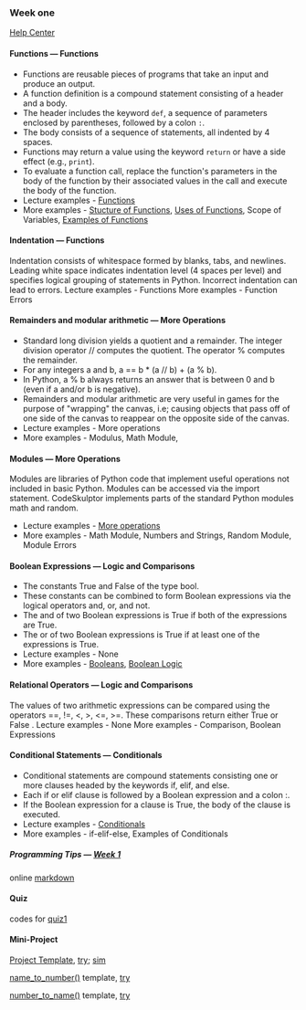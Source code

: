 ### Week one 

[Help Center](https://class.coursera.org/interactivepython1-002/wiki/view?page=week1)

#### Functions — Functions
* Functions are reusable pieces of programs that take an input and produce an output.
* A function definition is a compound statement consisting of a header and a body.
* The header includes the keyword `def`, a sequence of parameters enclosed by parentheses, followed by a colon `:`.
* The body consists of a sequence of statements, all indented by 4 spaces.
* Functions may return a value using the keyword `return` or have a side effect (e.g., `print`).
* To evaluate a function call, replace the function's parameters in the body of the function by their associated values in the call and execute the body of the function.
* Lecture examples - [Functions](http://www.codeskulptor.org/#examples-functions.py)
* More examples - [Stucture of Functions](http://www.codeskulptor.org/#examples-more-1b_functions-structure.py), 
[Uses of Functions](), 
Scope of Variables, [Examples of Functions]()

#### Indentation — Functions
Indentation consists of whitespace formed by blanks, tabs, and newlines.
Leading white space indicates indentation level (4 spaces per level) and specifies logical grouping of statements in Python.
Incorrect indentation can lead to errors.
Lecture examples - Functions
More examples - Function Errors

#### Remainders and modular arithmetic — More Operations
* Standard long division yields a quotient and a remainder. The integer division operator // computes the quotient. The operator % computes the remainder.
* For any integers a and b, a == b * (a // b) + (a % b).
* In Python, a % b always returns an answer that is between 0 and b (even if a and/or b is negative).
* Remainders and modular arithmetic are very useful in games for the purpose of "wrapping" the canvas, i.e; causing objects that pass off of one side of the canvas to reappear on the opposite side of the canvas.
* Lecture examples - More operations
* More examples - Modulus, Math Module,

#### Modules — More Operations
Modules are libraries of Python code that implement useful operations not included in basic Python.
Modules can be accessed via the import statement.
CodeSkulptor implements parts of the standard Python modules math and random.
* Lecture examples - [More operations](http://www.codeskulptor.org/#examples-more_operations.py)
* More examples - Math Module, Numbers and Strings, Random Module, Module Errors

#### Boolean Expressions — Logic and Comparisons
* The constants True and False of the type bool.
* These constants can be combined to form Boolean expressions via the logical operators and, or, and not.
* The and of two Boolean expressions is True if both of the expressions are True.
* The or of two Boolean expressions is True if at least one of the expressions is True.
* Lecture examples - None
* More examples - [Booleans](http://www.codeskulptor.org/#examples-more-1b_logic_and_comparisons-booleans.py), [Boolean Logic](http://www.codeskulptor.org/#examples-more-1b_logic_and_comparisons-logic.py)

#### Relational Operators — Logic and Comparisons
The values of two arithmetic expressions can be compared using the operators ==, !=, <, >, <=, >=.
These comparisons return either True or False .
Lecture examples - None
More examples - Comparison, Boolean Expressions

#### Conditional Statements — Conditionals
* Conditional statements are compound statements consisting one or more clauses headed by the keywords if, elif, and else.
* Each if or elif clause is followed by a Boolean expression and a colon :.
* If the Boolean expression for a clause is True, the body of the clause is executed.
* Lecture examples - [Conditionals](https://class.coursera.org/interactivepython1-002/wiki/view?page=week1)
* More examples - if-elif-else, Examples of Conditionals

##### Programming Tips — [Week 1](http://www.codeskulptor.org/#examples-tips1.py)

online [markdown](http://tool.oschina.net/markdown)

#### Quiz
codes for [quiz1](http://www.codeskulptor.org/#user39_YSmtUL3mnRvoPdF.py)

#### Mini-Project

[Project Template](http://www.codeskulptor.org/#examples-rpsls_template.py), [try](http://www.codeskulptor.org/#user39_xN8u9o5XgpIqr5M_2.py); [sim](http://www.codeskulptor.org/#user39_mC9DtnhqkHkjvLk.py)

[name_to_number()](http://www.codeskulptor.org/#examples-name_to_number_template.py) template, [try](http://www.codeskulptor.org/#user39_7cpFUTxzuNoZMdf.py)

[number_to_name()](http://www.codeskulptor.org/#examples-number_to_name_template.py) template, [try](http://www.codeskulptor.org/#user39_l36Ux2DuaUPsbZw.py)
